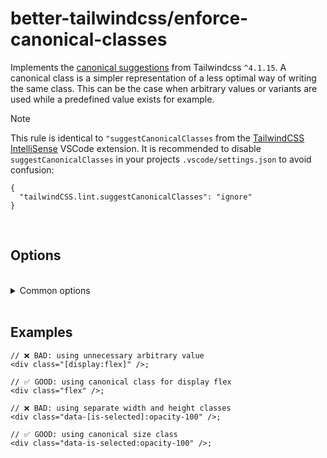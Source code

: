 # better-tailwindcss/enforce-canonical-classes

Implements the [canonical suggestions](https://github.com/tailwindlabs/tailwindcss-intellisense/pull/1475) from Tailwindcss `^4.1.15`.
A canonical class is a simpler representation of a less optimal way of writing the same class. This can be the case when arbitrary values or variants are used while a predefined value exists for example.

> [!NOTE]
> This rule is identical to `"suggestCanonicalClasses` from the [TailwindCSS IntelliSense](https://marketplace.visualstudio.com/items?itemName=bradlc.vscode-tailwindcss) VSCode extension. It is recommended to disable `suggestCanonicalClasses` in your projects `.vscode/settings.json` to avoid confusion:
>
> ```jsonc
> {
>   "tailwindCSS.lint.suggestCanonicalClasses": "ignore"
> }
> ```

<br/>

## Options

<br/>

<details>
  <summary>Common options</summary>

  <br/>

  These options are common to all rules and can also be set globally via the [`settings` object](../settings/settings.md).

  <br/>

### `attributes`

  The name of the attribute that contains the tailwind classes.  

  **Type**: Array of [Matchers](../configuration/advanced.md)  
  **Default**: [Name](../configuration/advanced.md#name-based-matching) for `"class"` and [strings Matcher](../configuration/advanced.md#types-of-matchers) for `"class", "className"`

  <br/>

### `callees`

  List of function names which arguments should also get linted.
  
  **Type**: Array of [Matchers](../configuration/advanced.md)  
  **Default**: [Matchers](../configuration/advanced.md#types-of-matchers) for `"cc", "clb", "clsx", "cn", "cnb", "ctl", "cva", "cx", "dcnb", "objstr", "tv", "twJoin", "twMerge"`

  <br/>

### `variables`

  List of variable names whose initializer should also get linted.  
  
  **Type**: Array of [Matchers](../configuration/advanced.md)  
  **Default**:  [strings Matcher](../configuration/advanced.md#types-of-matchers) for `"className", "classNames", "classes", "style", "styles"`

  <br/>

### `tags`

  List of template literal tag names whose content should get linted.  
  
  **Type**: Array of [Matchers](../configuration/advanced.md)  
  **Default**: None

  Note: When using the `tags` option, it is recommended to use the [strings Matcher](../configuration/advanced.md#types-of-matchers) for your tag names. This will ensure that nested expressions get linted correctly.

</details>

<br/>

## Examples

```tsx
// ❌ BAD: using unnecessary arbitrary value
<div class="[display:flex]" />;
```

```tsx
// ✅ GOOD: using canonical class for display flex
<div class="flex" />;
```

```tsx
// ❌ BAD: using separate width and height classes
<div class="data-[is-selected]:opacity-100" />;
```

```tsx
// ✅ GOOD: using canonical size class
<div class="data-is-selected:opacity-100" />;
```
